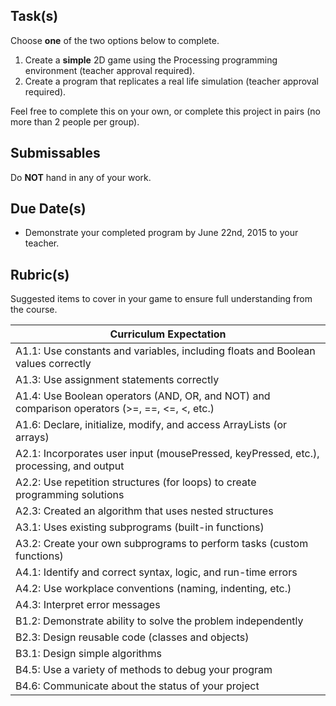 Task(s)
-------

Choose **one** of the two options below to complete.

1. Create a **simple** 2D game using the Processing programming environment (teacher approval required).
2. Create a program that replicates a real life simulation (teacher approval required).

Feel free to complete this on your own, or complete this project in pairs (no more than 2 people per group).

Submissables
------------
Do **NOT** hand in any of your work.

Due Date(s)
----------
* Demonstrate your completed program by June 22nd, 2015 to your teacher.

Rubric(s)
---------
Suggested items to cover in your game to ensure full understanding from the course.

| Curriculum Expectation |
|---|
| A1.1: Use constants and variables, including floats and Boolean values correctly |
| A1.3: Use assignment statements correctly |
| A1.4: Use Boolean operators (AND, OR, and NOT) and comparison operators (>=, ==, <=, <, etc.) |
| A1.6: Declare, initialize, modify, and access ArrayLists (or arrays) |
| A2.1: Incorporates user input (mousePressed, keyPressed, etc.), processing, and output |
| A2.2: Use repetition structures (for loops) to create programming solutions |
| A2.3: Created an algorithm that uses nested structures |
| A3.1: Uses existing subprograms (built-in functions) |
| A3.2: Create your own subprograms to perform tasks (custom functions)  |
| A4.1: Identify and correct syntax, logic, and run-time errors |
| A4.2: Use workplace conventions (naming, indenting, etc.) |
| A4.3: Interpret error messages |
| B1.2: Demonstrate ability to solve the problem independently |
| B2.3: Design reusable code (classes and objects) |
| B3.1: Design simple algorithms |
| B4.5: Use a variety of methods to debug your program |
| B4.6: Communicate about the status of your project |
